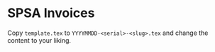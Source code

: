 # SPSA Invoices

Copy `template.tex` to `YYYYMMDD-<serial>-<slug>.tex` and change the content to
your liking.
